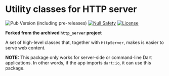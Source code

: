 # Utility classes for HTTP server

![Pub Version (including pre-releases)](https://img.shields.io/pub/v/platform_http_server?include_prereleases)
[![Null Safety](https://img.shields.io/badge/null-safety-brightgreen)](https://dart.dev/null-safety)
[![License](https://img.shields.io/github/license/dart-backend/platform_http_server)](https://github.com/dart-backend/platform_http_server/blob/master/LICENSE)

**Forked from the archived `http_server` project**

A set of high-level classes that, together with `HttpServer`, makes is easier to serve web content.

**NOTE:** This package only works for server-side or command-line Dart applications. In other words, if the app imports `dart:io`, it can use this package.
